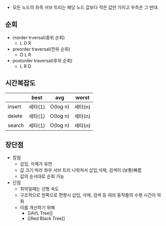 - 모든 노드의 좌측 서브 트리는 해당 노드 값보다 작은 값만 가지고 우측은 그 반대.

## 순회
- inorder trversal(중위 순회)
	- L D R
- preorder traversal(전위 순회)
	- D L R
- postorder traversal(후위 순회)
	- L R D
## 시간복잡도

|        | best  | avg      | worst |
| ------ | ----- | -------- | ----- |
| insert | 세타(1) | O(log n) | 세타(n) |
| delete | 세타(1) | O(log n) | 세타(n) |
| search | 세타(1) | O(log n) | 세타(n) |
## 장단점
- 장점
	- 삽입, 삭제가 유연
	- 값 크기 따라 좌우 서브 트리 나워져서 삽입,삭제, 검색이 (보통)빠름
	- 값의 순서대로 순회 가능
- 단점
	- 최악일때는 선형 속도
	- 구조적으로 한쪽으로 편향시 삽입, 삭제, 검색 등 여러 동작들의 수행 시간이 악화
	- 이를 개선하기 위해
		- [[AVL Tree]]
		- [[Red Black Tree]]
